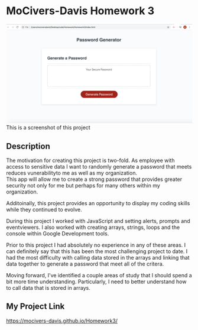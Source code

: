 
# MoCivers-Davis Homework 3
![Password Generator](Password-GeneratorHW.png)
This is a screenshot of this project

## Description
The motivation for creating this project is two-fold.  As employee with access to sensitive data
I want to randomly generate a password that meets reduces vunerabilityto me as well as my organization.  
This app will allow me to create a strong password that provides greater security not only for me but perhaps for many others within my organization.  

Additoinally, this project provides an opportunity to display my coding skills while they continued to evolve.  

During this project I worked with JavaScript and setting alerts, prompts and eventviewers.  I also worked with creating arrays, strings, loops and the console within Google Development tools. 

Prior to this project I had absolutely no experience in any of these areas. I can definitely say that this has been the most challenging project to date.  I had the most difficulty with calling data stored in the arrays and linking that data together to generate a password that meet all of the critera.

Moving forward, I've identified a couple areas of study that I should spend a bit more time understanding.  Particularly, I need to better understand how to call data that is stored in arrays.  

## My Project Link
https://mocivers-davis.github.io/Homework3/ 
